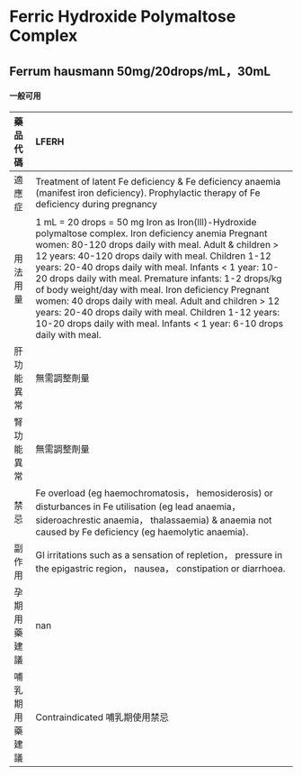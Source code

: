 # Ferric Hydroxide Polymaltose Complex

## Ferrum hausmann 50mg/20drops/mL，30mL

#### 一般可用

| 藥品代碼       | LFERH                                                                                                                                                                                                                                                                                                                                                                                                                                                                                                                                                                                         |
|:---------------|:----------------------------------------------------------------------------------------------------------------------------------------------------------------------------------------------------------------------------------------------------------------------------------------------------------------------------------------------------------------------------------------------------------------------------------------------------------------------------------------------------------------------------------------------------------------------------------------------|
| 適應症         | Treatment of latent Fe deficiency & Fe deficiency anaemia (manifest iron deficiency). Prophylactic therapy of Fe deficiency during pregnancy                                                                                                                                                                                                                                                                                                                                                                                                                                                  |
| 用法用量       | 1 mL = 20 drops = 50 mg Iron as Iron(lll)-Hydroxide polymaltose complex. Iron deficiency anemia Pregnant women: 80-120 drops daily with meal. Adult & children > 12 years: 40-120 drops daily with meal. Children 1-12 years: 20-40 drops daily with meal. Infants < 1 year: 10-20 drops daily with meal. Premature infants: 1-2 drops/kg of body weight/day with meal. Iron deficiency Pregnant women: 40 drops daily with meal. Adult and children > 12 years: 20-40 drops daily with meal. Children 1-12 years: 10-20 drops daily with meal. Infants < 1 year: 6-10 drops daily with meal. |
| 肝功能異常     | 無需調整劑量                                                                                                                                                                                                                                                                                                                                                                                                                                                                                                                                                                                  |
| 腎功能異常     | 無需調整劑量                                                                                                                                                                                                                                                                                                                                                                                                                                                                                                                                                                                  |
| 禁忌           | Fe overload (eg haemochromatosis， hemosiderosis) or disturbances in Fe utilisation (eg lead anaemia， sideroachrestic anaemia， thalassaemia) & anaemia not caused by Fe deficiency (eg haemolytic anaemia).                                                                                                                                                                                                                                                                                                                                                                                 |
| 副作用         | GI irritations such as a sensation of repletion， pressure in the epigastric region， nausea， constipation or diarrhoea.                                                                                                                                                                                                                                                                                                                                                                                                                                                                     |
| 孕期用藥建議   | nan                                                                                                                                                                                                                                                                                                                                                                                                                                                                                                                                                                                           |
| 哺乳期用藥建議 | Contraindicated 哺乳期使用禁忌                                                                                                                                                                                                                                                                                                                                                                                                                                                                                                                                                                |

